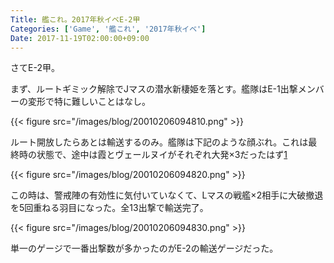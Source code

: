 ```yaml
---
Title: 艦これ。2017年秋イベE-2甲
Categories: ['Game', '艦これ', '2017年秋イベ']
Date: 2017-11-19T02:00:00+09:00
---
```


さてE-2甲。

まず、ルートギミック解除でJマスの潜水新棲姫を落とす。艦隊はE-1出撃メンバーの変形で特に難しいことはなし。

{{< figure src="/images/blog/20010206094810.png" >}}

<!-- more -->

ルート開放したらあとは輸送するのみ。艦隊は下記のような顔ぶれ。これは最終時の状態で、途中は霞とヴェールヌイがそれぞれ大発×3だったはず[1]

[1]:記録によれば、S勝利で輸送量69、A勝利で輸送量48。

{{< figure src="/images/blog/20010206094820.png" >}}

この時は、警戒陣の有効性に気付いていなくて、Lマスの戦艦×2相手に大破撤退を5回重ねる羽目になった。全13出撃で輸送完了。

{{< figure src="/images/blog/20010206094830.png" >}}

単一のゲージで一番出撃数が多かったのがE-2の輸送ゲージだった。
